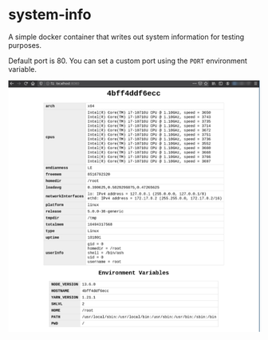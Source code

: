 # system-info

A simple docker container that writes out system information for testing purposes.

Default port is 80.  You can set a custom port using the `PORT` environment variable.

![Screenshot](https://raw.githubusercontent.com/brianpursley/system-info/master/screenshot.png)

